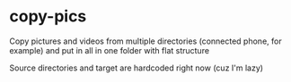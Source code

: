 copy-pics
=========

Copy pictures and videos from multiple directories (connected phone, for example) and put in all in one folder with flat structure

Source directories and target are hardcoded right now (cuz I'm lazy)
